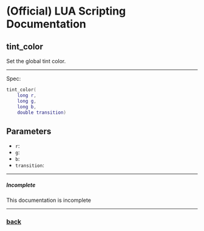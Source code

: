 
# (Official) LUA Scripting Documentation

## tint_color

Set the global tint color.

___

Spec:

```lua
tint_color(
	long r,
	long g,
	long b,
	double transition)
```

## Parameters

- `r`: 
- `g`: 
- `b`: 
- `transition`: 

___

##### Incomplete

This documentation is incomplete

___

### [back](../tints)
